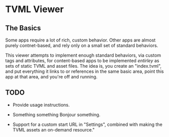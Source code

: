 # TVML Viewer

## The Basics

Some apps require a lot of rich, custom behavior.  Other apps are almost purely
contnet-based, and rely only on a small set of standard behaviors.

This viewer attempts to implement enough standard behaviors, via custom
tags and attributes, for content-based apps to be implemented *entirley* as
sets of static TVML and asset files.  The idea is, you create an "index.tvml",
and put everything it links to or references in the same basic area, point
this app at that area, and you're off and running.

## TODO

* Provide usage instructions.

* Something something Bonjour something.

* Support for a custom start URL in "Settings", combined with making the
TVML assets an on-demand resource."